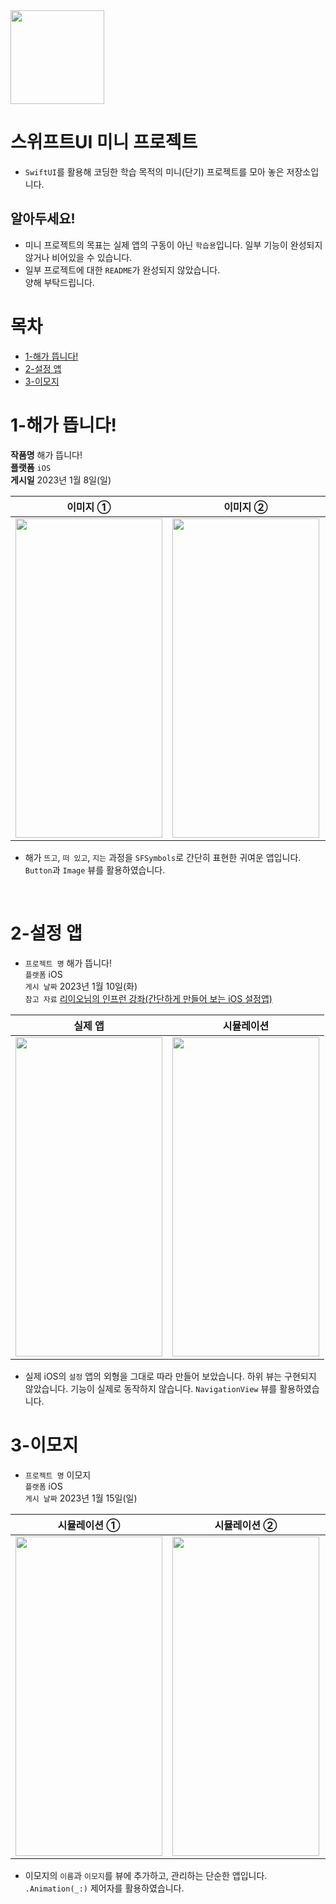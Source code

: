 <img src="https://user-images.githubusercontent.com/21079970/211797254-babc20dc-10c1-4edd-8ce2-56b1e6ee497c.png" align="center" width="150" height="150">

# 스위프트UI 미니 프로젝트
* `SwiftUI`를 활용해 코딩한 학습 목적의 미니(단기) 프로젝트를 모아 놓은 저장소입니다.

## 알아두세요!
* 미니 프로젝트의 목표는 실제 앱의 구동이 아닌 `학습용`입니다. 일부 기능이 완성되지 않거나 비어있을 수 있습니다.
* 일부 프로젝트에 대한 `README`가 완성되지 않았습니다.<br>양해 부탁드립니다.

# 목차
* [1-해가 뜹니다!](/1-sunrise)
* [2-설정 앱](/2-setting)
* [3-이모지](/3-emoji)

# 1-해가 뜹니다!

**작품명** 해가 뜹니다! <br>
**플랫폼** `iOS` <br>
**게시일**  2023년 1월 8일(일) <br>

| 이미지 ① | 이미지 ② | 이미지 ③ |
| :--: | :--: | :--: |
| <img src="https://user-images.githubusercontent.com/21079970/211800337-9e3299cb-5f10-46e3-85fb-edcc26cfea9e.png" align="center" width="235" height="511"> | <img src="https://user-images.githubusercontent.com/21079970/211800436-aef29837-d3c1-4361-9ae0-a4da436a22fb.png" align="center" width="235" height="511"> | <img src="https://user-images.githubusercontent.com/21079970/211800208-4271baab-b0e4-4d2f-8002-af9f933fdf0e.png" align="center" width="235" height="511"> |

* 해가 `뜨고`, `떠 있고`, `지는` 과정을 `SFSymbols`로 간단히 표현한 귀여운 앱입니다. `Button`과 `Image` 뷰를 활용하였습니다.

<br>

# 2-설정 앱
* `프로젝트 명` 해가 뜹니다!<br>`플랫폼` iOS<br>`게시 날짜` 2023년 1월 10일(화)<br>`참고 자료` [리이오님의 인프런 강좌(간단하게 만들어 보는 iOS 설정앱)](https://www.inflearn.com/course/ios-swiftui-설정앱/dashboard)

| 실제 앱 | 시뮬레이션 |
| :--: | :--: |
| <img src="https://user-images.githubusercontent.com/21079970/211802759-43a5a01f-9a41-41f9-92e5-b28ff7878bfb.jpeg" align="center" width="235" height="511"> | <img src="https://user-images.githubusercontent.com/21079970/211802832-eba1df83-4284-47b6-977b-5d1e0bab76db.png" align="center" width="235" height="511"> |

* 실제 iOS의 `설정` 앱의 외형을 그대로 따라 만들어 보았습니다. 하위 뷰는 구현되지 않았습니다. 기능이 실제로 동작하지 않습니다. `NavigationView` 뷰를 활용하였습니다.

# 3-이모지
* `프로젝트 명` 이모지<br>`플랫폼` iOS<br>`게시 날짜` 2023년 1월 15일(일)

| 시뮬레이션 ① | 시뮬레이션 ② | 시뮬레이션 ③ |
| :--: | :--: | :--: |
| <img src="https://user-images.githubusercontent.com/21079970/212540818-98f385b3-45c1-42af-9ae1-a591509509b4.png" align="center" width="235" height="511"> | <img src="https://user-images.githubusercontent.com/21079970/212540821-4f7574d6-03de-4b98-9d46-473610f3c8f6.png" align="center" width="235" height="511"> | <img src="https://user-images.githubusercontent.com/21079970/212540823-fc11b004-ce9a-42cc-a44e-6e9ce02c2e01.png" align="center" width="235" height="511"> |

* 이모지의 `이름`과 `이모지`를 뷰에 추가하고, 관리하는 단순한 앱입니다. `.Animation(_:)` 제어자를 활용하였습니다.


